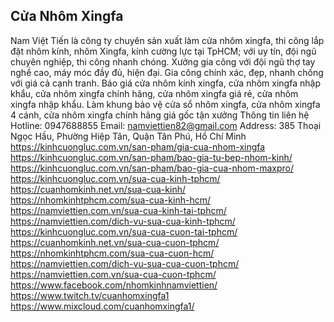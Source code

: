 ## Cửa Nhôm Xingfa

Nam Việt Tiến là công ty chuyên sản xuất làm cửa nhôm xingfa, thi công lắp đặt nhôm kính, nhôm Xingfa, kính cường lực tại TpHCM; với uy tín, đội ngũ chuyên nghiệp, thi công nhanh chóng. Xưởng gia công với đội ngũ thợ tay nghề cao, máy móc đầy đủ, hiện đại. Gia công chính xác, đẹp, nhanh chống với giá cả cạnh tranh. Báo giá cửa nhôm kính xingfa, cửa nhôm xingfa nhập khẩu, cửa nhôm xingfa chính hãng, cửa nhôm xingfa giá rẻ, cửa nhôm xingfa nhập khẩu. Làm khung bảo vệ cửa sổ nhôm xingfa, cửa nhôm xingfa 4 cánh, cửa nhôm xingfa chính hãng giá gốc tận xưởng
Thông tin liên hệ
Hotline: 0947688855
Email: namviettien82@gmail.com
Address: 385 Thoại Ngọc Hầu, Phường Hiệp Tân, Quận Tân Phú, Hồ Chí Minh
https://kinhcuongluc.com.vn/san-pham/gia-cua-nhom-xingfa
https://kinhcuongluc.com.vn/san-pham/bao-gia-tu-bep-nhom-kinh/
https://kinhcuongluc.com.vn/san-pham/bao-gia-cua-nhom-maxpro/
https://kinhcuongluc.com.vn/sua-cua-kinh-tphcm/
https://cuanhomkinh.net.vn/sua-cua-kinh/
https://nhomkinhtphcm.com/sua-cua-kinh-hcm/
https://namviettien.com.vn/sua-cua-kinh-tai-tphcm/
https://namviettien.com/dich-vu-sua-cua-kinh-tphcm/
https://kinhcuongluc.com.vn/sua-cua-cuon-tai-tphcm/
https://cuanhomkinh.net.vn/sua-cua-cuon-tphcm/
https://nhomkinhtphcm.com/sua-cua-cuon-hcm/
https://namviettien.com/dich-vu-sua-cua-cuon-tphcm/
https://namviettien.com.vn/sua-cua-cuon-tphcm/
https://www.facebook.com/nhomkinhnamviettien/
https://www.twitch.tv/cuanhomxingfa1
https://www.mixcloud.com/cuanhomxingfa1/
